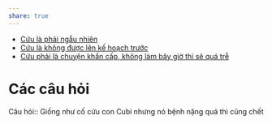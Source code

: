 ```yaml
---
share: true
---
```

- [Cứu là phải ngẫu nhiên](../../N%E1%BB%97i%20s%E1%BB%A3/Th%E1%BB%83%20ch%E1%BA%A5t/C%E1%BB%A9u%20l%C3%A0%20ph%E1%BA%A3i%20ng%E1%BA%ABu%20nhi%C3%AAn.md)
- [Cứu là không được lên kế hoạch trước](../../Quan%20%C4%91i%E1%BB%83m,%20th%C3%A1i%20%C4%91%E1%BB%99,%20nguy%C3%AAn%20t%E1%BA%AFc%20s%E1%BB%91ng,%20%C4%91i%E1%BB%81u%20m%C3%ACnh%20th%E1%BA%A5y%20ho%E1%BA%B7c%20c%E1%BA%A3m%20nh%E1%BA%ADn/C%E1%BB%A9u%20l%C3%A0%20kh%C3%B4ng%20%C4%91%C6%B0%E1%BB%A3c%20l%C3%AAn%20k%E1%BA%BF%20ho%E1%BA%A1ch%20tr%C6%B0%E1%BB%9Bc.md)
- [Cứu phải là chuyện khẩn cấp, không làm bây giờ thì sẽ quá trễ](../../Quan%20%C4%91i%E1%BB%83m,%20th%C3%A1i%20%C4%91%E1%BB%99,%20nguy%C3%AAn%20t%E1%BA%AFc%20s%E1%BB%91ng,%20%C4%91i%E1%BB%81u%20m%C3%ACnh%20th%E1%BA%A5y%20ho%E1%BA%B7c%20c%E1%BA%A3m%20nh%E1%BA%ADn/C%E1%BB%A9u%20ph%E1%BA%A3i%20l%C3%A0%20chuy%E1%BB%87n%20kh%E1%BA%A9n%20c%E1%BA%A5p,%20kh%C3%B4ng%20l%C3%A0m%20b%C3%A2y%20gi%E1%BB%9D%20th%C3%AC%20s%E1%BA%BD%20qu%C3%A1%20tr%E1%BB%85.md)


# Các câu hỏi

Câu hỏi:: Giống như cố cứu con Cubi nhưng nó bệnh nặng quá thì cũng chết